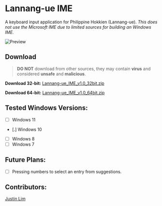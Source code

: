 # Lannang-ue IME
A keyboard input application for Philippine Hokkien (Lannang-ue).
*This does not use the Microsoft IME due to limited sources for building an Windows IME.*

![Preview](https://i.stack.imgur.com/ZrThv.png)
## Download

> **DO NOT** download from other sources, they may contain **virus** and considered **unsafe** and **malicious**.

**Download 32-bit:** [Lannang-ue_IME_v1.0_32bit.zip](https://www.myst-walker.web.app/)

**Download 64-bit:** [Lannang-ue_IME_v1.0_64bit.zip](https://www.myst-walker.web.app/)
 ## Tested Windows Versions:
 - [ ] Windows 11
 - [.] Windows 10
 - [ ] Windows 8
 - [ ] Windows 7
## Future Plans:
 - [ ] Pressing numbers to select an entry from suggestions.

## Contributors:
[Justin Lim](https://www.myst-walker.web.app/)
